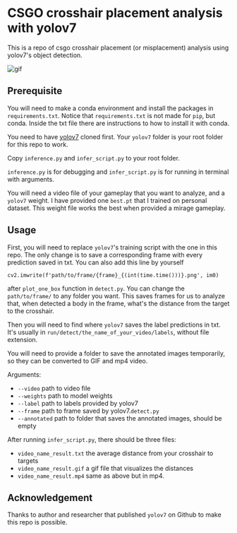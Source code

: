 # CSGO crosshair placement analysis with yolov7
This is a repo of csgo crosshair placement (or misplacement) analysis using yolov7's object detection.

![gif](img/out.gif)

## Prerequisite
You will need to make a conda environment and install the packages in `requirements.txt`. 
Notice that `requirements.txt` is not made for `pip`, but conda. Inside the txt file there are instructions to how to install it with conda.

You need to have [yolov7](https://github.com/WongKinYiu/yolov7) cloned first.
Your `yolov7` folder is your root folder for this repo to work.

Copy `inference.py` and `infer_script.py` to your root folder.

`inference.py` is for debugging and `infer_script.py` is for running in terminal with arguments.

You will need a video file of your gameplay that you want to analyze, and a `yolov7` weight. I have provided one `best.pt` that 
I trained on personal dataset. This weight file works the best when provided a mirage gameplay.

## Usage
First, you will need to replace `yolov7`'s training script with the one in this repo. The only change is
to save a corresponding frame with every prediction saved in txt. You can also add this line by yourself
```
cv2.imwrite(f'path/to/frame/{frame}_{(int(time.time()))}.png', im0)
```
after `plot_one_box` function in `detect.py`. You can change the `path/to/frame/` to any folder you want.
This saves frames for us to analyze that, when detected a body in the frame, what's the distance from the target to the crosshair.

Then you will need to find where `yolov7` saves the label predictions in txt. It's usually in `run/detect/the_name_of_your_video/labels`, without file extension.

You will need to provide a folder to save the annotated images temporarily, so they can be converted to GIF and mp4 video.

Arguments:
 - `--video` path to video file
 - `--weights` path to model weights
 - `--label` path to labels provided by yolov7
 - `--frame` path to frame saved by yolov7.`detect.py`
 - `--annotated` path to folder that saves the annotated images, should be empty

After running `infer_script.py`, there should be three files:
 - `video_name_result.txt` the average distance from your crosshair to targets
 - `video_name_result.gif` a gif file that visualizes the distances
 - `video_name_result.mp4` same as above but in mp4.

## Acknowledgement
Thanks to author and researcher that published `yolov7` on Github to make this repo is possible.
